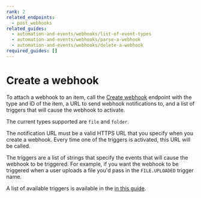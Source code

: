 ```yaml
---
rank: 2
related_endpoints:
  - post_webhooks
related_guides:
  - automation-and-events/webhooks/list-of-event-types
  - automation-and-events/webhooks/parse-a-webhook
  - automation-and-events/webhooks/delete-a-webhook
required_guides: []
---
```


# Create a webhook

To attach a webhook to an item, call the [Create webhook][1] endpoint with the
type and ID of the item, a URL to send webhook notifications to, and a list of
triggers that will cause the webhook to activate.

<Samples id='post_webhooks' />

The current types supported are `file` and `folder`.

The notification URL must be a valid HTTPS URL that you specify when you create
a webhook. Every time one of the triggers is activated, this URL will be called.

The triggers are a list of strings that specify the events that will cause the
webhook to be triggered. For example, if you want the webhook to be triggered
when a user uploads a file you'd pass in the `FILE.UPLOADED` trigger name.

A list of available triggers is available in the [in this guide][2].

[1]: ../../../reference/automation-and-events/#post-webhooks
[2]: ../../../reference/automation-and-events/#post_webhooks-triggers
